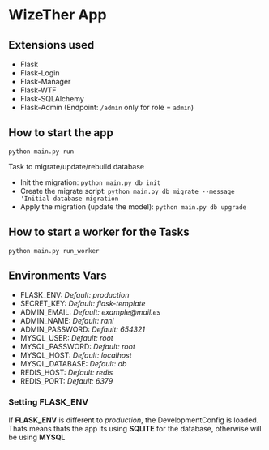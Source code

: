 # WizeTher App

## Extensions used
* Flask
* Flask-Login
* Flask-Manager
* Flask-WTF
* Flask-SQLAlchemy
* Flask-Admin (Endpoint: `/admin` only for role = `admin`)

## How to start the app
`python main.py run`

Task to migrate/update/rebuild database
* Init the migration: `python main.py db init`
* Create the migrate script: `python main.py db migrate --message 'Initial database migration`
* Apply the migration (update the model): `python main.py db upgrade`

## How to start a worker for the Tasks
`python main.py run_worker`

## Environments Vars

* FLASK_ENV: _Default: production_
* SECRET_KEY: _Default: flask-template_
* ADMIN_EMAIL: _Default: example@mail.es_
* ADMIN_NAME: _Default: rani_
* ADMIN_PASSWORD: _Default: 654321_
* MYSQL_USER: _Default: root_
* MYSQL_PASSWORD: _Default: root_
* MYSQL_HOST: _Default: localhost_
* MYSQL_DATABASE: _Default: db_
* REDIS_HOST: _Default: redis_
* REDIS_PORT: _Default: 6379_

### Setting FLASK_ENV
If __FLASK_ENV__ is different to _production_, the DevelopmentConfig is loaded. Thats means thats the app its using __SQLITE__ for the database, otherwise will be using __MYSQL__